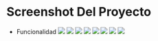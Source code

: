 # Screenshot Del Proyecto
- Funcionalidad
![](Docs/1.jpeg)
![](Docs/2.jpeg)
![](Docs/3.jpeg)
![](Docs/5.jpeg)
![](Docs/6.jpeg)
![](Docs/7.jpeg)
![](Docs/8.jpeg)
![](Docs/9.jpeg)


